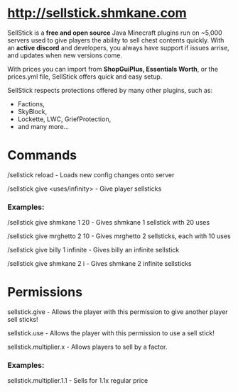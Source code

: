 # http://sellstick.shmkane.com
SellStick is a **free and open source** Java Minecraft plugins run on ~5,000 servers used to give players the ability to sell chest contents quickly. With an **active discord** and developers, you always have support if issues arrise, and updates when new versions come.

With prices you can import from **ShopGuiPlus, Essentials Worth**, or the prices.yml file, SellStick offers quick and easy setup.

SellStick respects protections offered by many other plugins, such as:
 * Factions,
 * SkyBlock,
 * Lockette, LWC, GriefProtection,
 * and many more...

# Commands
/sellstick reload - Loads new config changes onto server

/sellstick give <name> <amount> <uses/infinity> - Give player sellsticks

### Examples:
/sellstick give shmkane 1 20 - Gives shmkane 1 sellstick with 20 uses

/sellstick give mrghetto 2 10 - Gives mrghetto 2 sellsticks, each with 10 uses

/sellstick give billy 1 infinite - Gives billy an infinite sellstick

/sellstick give shmkane 2 i - Gives shmkane 2 infinite sellsticks

# Permissions
sellstick.give - Allows the player with this permission to give another player sell sticks!

sellstick.use - Allows the player with this permission to use a sell stick!

sellstick.multiplier.x - Allows players to sell by a factor.

### Examples:
sellstick.multiplier.1.1 - Sells for 1.1x regular price
